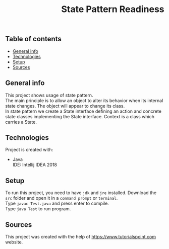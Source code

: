 <h1 align="right">State Pattern Readiness</h1><br>

## Table of contents
* [General info](#general-info)
* [Technologies](#technologies)
* [Setup](#setup)
* [Sources](#sources)

## General info
This project shows usage of state pattern.  
The main principle is to allow an object to alter its behavior when its internal state changes. The object will appear to change its class.  
In state pattern we create a State interface defining an action and concrete state classes implementing the State interface. Context is a class which carries a State.

## Technologies
Project is created with:
* Java  
IDE: Intellij IDEA 2018

## Setup
To run this project, you need to have `jdk` and `jre` installed.
Download the `src` folder and open it in a `command prompt` or `terminal`.  
Type `javac Test.java` and press enter to compile.  
Type `java Test` to run program.

## Sources
This project was created with the help of <a href="https://www.tutorialspoint.com">https://www.tutorialspoint.com</a> website.
